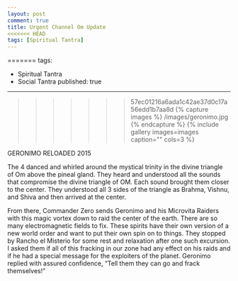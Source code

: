 ```yaml
---
layout: post
comment: true
title: Urgent Channel Om Update
<<<<<<< HEAD
tags: [Spiritual Tantra]
---
```


=======
tags: 
  - Spiritual Tantra
  - Social Tantra
published: true
---






>>>>>>> 57ec01216a6ada1c42ae37d0c17a56edd1b7aa8d
{% capture images %}
	/images/geronimo.jpg
{% endcapture %}
{% include gallery images=images caption="" cols=3 %}



GERONIMO RELOADED 2015

The 4 danced and whirled around the mystical trinity in the divine triangle of Om above the pineal gland. They heard and understood all the sounds that compromise the divine triangle of OM. Each sound brought them closer to the center. They understood all 3 sides of the triangle as Brahma, Vishnu, and Shiva and then arrived at the center. 

From there, Commander Zero sends Geronimo and his Microvita Raiders with this magic vortex down to raid the center of the earth. There are so many electromagnetic fields to fix. These spirits have their own version of a new world order and want to put their own spin on to things. They stopped by Rancho el Misterio for some rest and relaxation after one such excursion. I asked them if all of this fracking in our zone had any effect on his raids and if he had a special message for the exploiters of the planet. Geronimo replied with assured confidence, “Tell them they can go and frack themselves!”
